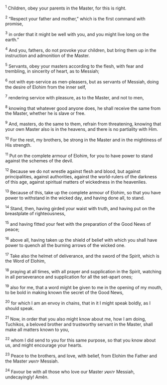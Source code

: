 <sup>1</sup> Children, obey your parents in the Master, for this is right.

<sup>2</sup> “Respect your father and mother,” which is the first command with promise,

<sup>3</sup> in order that it might be well with you, and you might live long on the earth.”

<sup>4</sup> And you, fathers, do not provoke your children, but bring them up in the instruction and admonition of the Master.

<sup>5</sup> Servants, obey your masters according to the flesh, with fear and trembling, in sincerity of heart, as to Messiah;

<sup>6</sup> not with eye-service as men-pleasers, but as servants of Messiah, doing the desire of Elohim from the inner self,

<sup>7</sup> rendering service with pleasure, as to the Master, and not to men,

<sup>8</sup> knowing that whatever good anyone does, he shall receive the same from the Master, whether he is slave or free.

<sup>9</sup> And, masters, do the same to them, refrain from threatening, knowing that your own Master also is in the heavens, and there is no partiality with Him.

<sup>10</sup> For the rest, my brothers, be strong in the Master and in the mightiness of His strength.

<sup>11</sup> Put on the complete armour of Elohim, for you to have power to stand against the schemes of the devil.

<sup>12</sup> Because we do not wrestle against flesh and blood, but against principalities, against authorities, against the world-rulers of the darkness of this age, against spiritual matters of wickedness in the heavenlies.

<sup>13</sup> Because of this, take up the complete armour of Elohim, so that you have power to withstand in the wicked day, and having done all, to stand.

<sup>14</sup> Stand, then, having girded your waist with truth, and having put on the breastplate of righteousness,

<sup>15</sup> and having fitted your feet with the preparation of the Good News of peace;

<sup>16</sup> above all, having taken up the shield of belief with which you shall have power to quench all the burning arrows of the wicked one.

<sup>17</sup> Take also the helmet of deliverance, and the sword of the Spirit, which is the Word of Elohim,

<sup>18</sup> praying at all times, with all prayer and supplication in the Spirit, watching in all perseverance and supplication for all the set-apart ones;

<sup>19</sup> also for me, that a word might be given to me in the opening of my mouth, to be bold in making known the secret of the Good News,

<sup>20</sup> for which I am an envoy in chains, that in it I might speak boldly, as I should speak.

<sup>21</sup> Now, in order that you also might know about me, how I am doing, Tuchikos, a beloved brother and trustworthy servant in the Master, shall make all matters known to you,

<sup>22</sup> whom I did send to you for this same purpose, so that you know about us, and might encourage your hearts.

<sup>23</sup> Peace to the brothers, and love, with belief, from Elohim the Father and the Master יהושע Messiah.

<sup>24</sup> Favour be with all those who love our Master יהושע Messiah, undecayingly! Amĕn.

